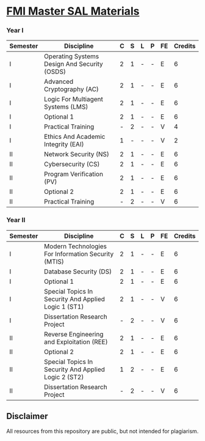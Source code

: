 # [FMI Master SAL Materials](https://github.com/FMI-Materials/FMI-Master-SAL-Materials)

### Year I
| Semester | Discipline                                                     | C | S | L | P | FE | Credits |
|----------|----------------------------------------------------------------|---|---|---|---|----|---------|
| I        | Operating Systems Design And Security (OSDS)                     | 2 | 1 | - | - | E  | 6       |
| I        | Advanced Cryptography (AC)                                       | 2 | 1 | - | - | E  | 6       |
| I        | Logic For Multiagent Systems (LMS)                               | 2 | 1 | - | - | E  | 6       |
| I        | Optional 1                                                       | 2 | 1 | - | - | E  | 6       |
| I        | Practical Training                                               | - | 2 | - | - | V  | 4       |
| I        | Ethics And Academic Integrity (EAI)                              | 1 | - | - | - | V  | 2       |
| II       | Network Security (NS)                                            | 2 | 1 | - | - | E  | 6       |
| II       | Cybersecurity (CS)                                               | 2 | 1 | - | - | E  | 6       |
| II       | Program Verification (PV)                                        | 2 | 1 | - | - | E  | 6       |
| II       | Optional 2                                                       | 2 | 1 | - | - | E  | 6       |
| II       | Practical Training                                               | - | 2 | - | - | V  | 6       |


### Year II
| Semester | Discipline                                                  | C | S | L | P | FE | Credits |
|----------|-------------------------------------------------------------|---|---|---|---|----|---------|
| I        | Modern Technologies For Information Security (MTIS)          | 2 | 1 | - | - | E  | 6       |
| I        | Database Security (DS)                                       | 2 | 1 | - | - | E  | 6       |
| I        | Optional 1                                                   | 2 | 1 | - | - | E  | 6       |
| I        | Special Topics In Security And Applied Logic 1 (ST1)         | 2 | 1 | - | - | V  | 6       |
| I        | Dissertation Research Project                                | - | 2 | - | - | V  | 6       |
| II       | Reverse Engineering and Exploitation (REE)                   | 2 | 1 | - | - | E  | 6       |
| II       | Optional 2                                                   | 2 | 1 | - | - | E  | 6       |
| II       | Special Topics In Security And Applied Logic 2 (ST2)         | 1 | 2 | - | - | E  | 6       |
| II       | Dissertation Research Project                                | - | 2 | - | - | V  | 6       |

## Disclaimer
All resources from this repository are public, but not intended for plagiarism.
